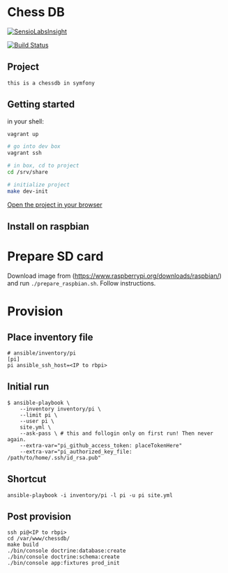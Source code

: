 # Chess DB

[![SensioLabsInsight](https://insight.sensiolabs.com/projects/8b4bc69b-0874-468a-b1f2-bc828543d907/mini.png)](https://insight.sensiolabs.com/projects/8b4bc69b-0874-468a-b1f2-bc828543d907)

[![Build Status](https://travis-ci.org/kolibri/chessdb.svg?branch=master)](https://travis-ci.org/kolibri/chessdb)

## Project
    this is a chessdb in symfony

## Getting started

in your shell:

```bash
vagrant up

# go into dev box
vagrant ssh

# in box, cd to project
cd /srv/share

# initialize project
make dev-init
```

[Open the project in your browser](http://192.168.31.95/)


## Install on raspbian

# Prepare SD card

Download image from (https://www.raspberrypi.org/downloads/raspbian/) and run `./prepare_raspbian.sh`. Follow instructions.

# Provision

## Place inventory file

```
# ansible/inventory/pi
[pi]
pi ansible_ssh_host=<IP to rbpi>
```

## Initial run

```
$ ansible-playbook \
    --inventory inventory/pi \
    --limit pi \
    --user pi \
    site.yml \
    --ask-pass \ # this and follogin only on first run! Then never again.
    --extra-var="pi_github_access_token: placeTokenHere"
    --extra-var="pi_authorized_key_file: /path/to/home/.ssh/id_rsa.pub"
```

## Shortcut

`ansible-playbook -i inventory/pi -l pi -u pi site.yml`

## Post provision

```
ssh pi@<IP to rbpi>
cd /var/www/chessdb/
make build
./bin/console doctrine:database:create
./bin/console doctrine:schema:create
./bin/console app:fixtures prod_init
```
